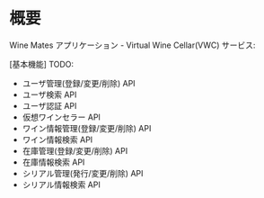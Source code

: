# 概要

Wine Mates アプリケーション - Virtual Wine Cellar(VWC) サービス:

[基本機能] TODO:
* ユーザ管理(登録/変更/削除) API
* ユーザ検索 API
* ユーザ認証 API
* 仮想ワインセラー API
* ワイン情報管理(登録/変更/削除) API
* ワイン情報検索 API
* 在庫管理(登録/変更/削除) API
* 在庫情報検索 API
* シリアル管理(発行/変更/削除) API
* シリアル情報検索 API
